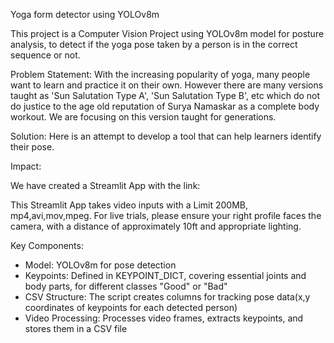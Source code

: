 Yoga form detector using YOLOv8m

This project is a Computer Vision Project using YOLOv8m model for posture analysis, 
to detect if the yoga pose taken by a person is in the correct sequence or not. 

Problem Statement: 
With the increasing popularity of yoga, many people want to learn and practice it on their own. However there are many versions taught as 'Sun Salutation Type A', 'Sun Salutation Type B', etc which do not do justice to the age old reputation of Surya Namaskar as a complete body workout. We are focusing on this  version taught for generations. 

Solution:
Here is an attempt to develop a tool that can help learners identify their pose. 

Impact:


We have created a Streamlit App with the link: [
](https://yoga-pose-detector.streamlit.app/)

This Streamlit App takes video inputs with a Limit 200MB, mp4,avi,mov,mpeg. 
For live trials, please ensure your right profile faces the camera, with a distance of approximately 10ft and appropriate lighting. 

Key Components:
- Model: YOLOv8m for pose detection
- Keypoints: Defined in KEYPOINT_DICT, covering essential joints and body parts,
  for different classes "Good" or "Bad"
- CSV Structure: The script creates columns for tracking
  pose data(x,y coordinates of keypoints for each detected person)
- Video Processing: Processes video frames, extracts keypoints, and stores them in a CSV file

  
